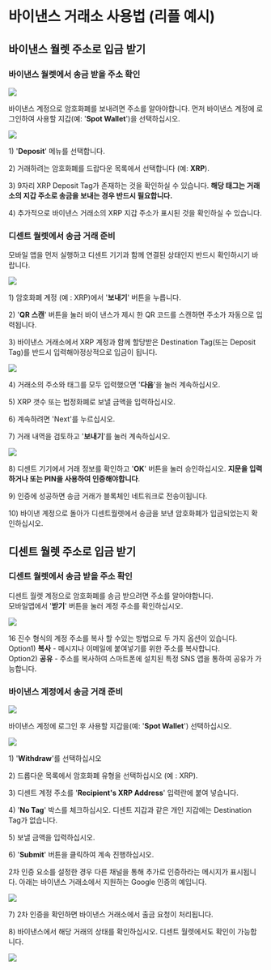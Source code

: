 # 바이낸스 거래소 사용법 \(리플 예시\)

## 바이낸스 월렛 주소로 입금 받기 

### 바이낸스 월렛에서 송금 받을 주소 확인

![](../.gitbook/assets/binance1.png)

바이낸스 계정으로 암호화폐를 보내려면 주소를 알아야합니다. 먼저 바이낸스 계정에 로그인하여 사용할 지갑\(예: '**Spot Wallet**'\)을 선택하십시오.

![](../.gitbook/assets/binance2.png)

1\) '**Deposit**' 메뉴를 선택합니다.

2\) 거래하려는 암호화폐를 드랍다운 목록에서 선택합니다 \(예: **XRP**\).

3\) 9자리 XRP Deposit Tag가 존재하는 것을 확인하실 수 있습니다. **해당 태그는 거래소의 지갑 주소로 송금을 보내는 경우 반드시 필요합니다.** 

4\) 추가적으로 바이낸스 거래소의 XRP 지갑 주소가 표시된 것을 확인하실 수 있습니다.

### 디센트 월렛에서 송금 거래 준비

모바일 앱을 먼저 실행하고 디센트 기기과 함께 연결된 상태인지 반드시 확인하시기 바랍니다.

![](../.gitbook/assets/binance3.png)

1\) 암호화폐 계정 \(예 : XRP\)에서 '**보내기**' 버튼을 누릅니다.

2\) '**QR 스캔**' 버튼을 눌러 바이 낸스가 제시 한 QR 코드를 스캔하면 주소가 자동으로 입력됩니다.

3\) 바이낸스 거래소에서 XRP 계정과 함께 할당받은 Destination Tag\(또는 Deposit Tag\)를 반드시 입력해야정상적으로 입금이 됩니다.

![](../.gitbook/assets/binance4.png)

4\) 거래소의 주소와 태그를 모두 입력했으면 '**다음**'을 눌러 계속하십시오. 

5\) XRP 갯수 또는 법정화폐로 보낼 금액을 입력하십시오. 

6\) 계속하려면 'Next'를 누르십시오. 

7\) 거래 내역을 검토하고 '**보내기**'를 눌러 계속하십시오.

![](../.gitbook/assets/binance5.png)

8\) 디센트 기기에서 거래 정보를 확인하고 '**OK**' 버튼을 눌러 승인하십시오. **지문을 입력하거나 또는 PIN을 사용하여 인증해야합니다**. 

9\) 인증에 성공하면 송금 거래가 블록체인 네트워크로 전송이됩니다. 

10\) 바이낸 계정으로 돌아가 디센트월렛에서 송금을 보낸 암호화폐가 입금되었는지 확인하십시오.

## 디센트 월렛 주소로 입금 받기 

### 디센트 월렛에서 송금 받을 주소 확인

디센트 월렛 계정으로 암호화폐를 송금 받으려면 주소를 알아야합니다.   
모바일앱에서 '**받기**' 버튼을 눌러 계정 주소를 확인하십시오.

![](../.gitbook/assets/binance7.png)

16 진수 형식의 계정 주소를 복사 할 수있는 방법으로 두 가지 옵션이 있습니다.   
Option1\) **복사** - 메시지나 이메일에 붙여넣기를 위한 주소를 복사합니다.   
Option2\) **공유** - 주소를 복사하여 스마트폰에 설치된 특정 SNS 앱을 통하여 공유가 가능합니다.

### 바이낸스 계정에서 송금 거래 준비

![](../.gitbook/assets/binance1.png)

바이낸스 계정에 로그인 후 사용할 지갑을\(예: '**Spot Wallet**'\) 선택하십시오.

![](../.gitbook/assets/binance8.png)

1\) '**Withdraw**'를 선택하십시오 

2\) 드롭다운 목록에서 암호화폐 유형을 선택하십시오 \(예 : XRP\).

3\) 디센트 계정 주소를 '**Recipient's XRP Address**' 입력란에 붙여 넣습니다. 

4\) '**No Tag**' 박스를 체크하십시오. 디센트 지갑과 같은 개인 지갑에는 Destination Tag가 없습니다. 

5\) 보낼 금액을 입력하십시오. 

6\) '**Submit**' 버튼을 클릭하여 계속 진행하십시오. 

2차 인증 요소를 설정한 경우 다른 채널을 통해 추가로 인증하라는 메시지가 표시됩니다. 아래는 바이낸스 거래소에서 지원하는 Google 인증의 예입니다.

![](../.gitbook/assets/binance10.png)

7\) 2차 인증을 확인하면 바이낸스 거래소에서 출금 요청이 처리됩니다.

8\) 바이낸스에서 해당 거래의 상태를 확인하십시오. 디센트 월렛에서도 확인이 가능합니다.

![](../.gitbook/assets/binance11.png)


